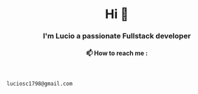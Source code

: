 <h1 align="center">Hi 👋</h1>
<h3 align="center">I'm Lucio a passionate Fullstack developer</h3>

<h4 align="center"> 📫 How to reach me :</h4>
<br/>

```bash
luciosc1798@gmail.com





